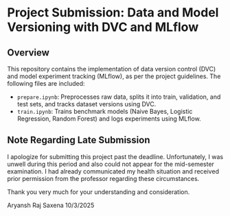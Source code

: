 # Project Submission: Data and Model Versioning with DVC and MLflow

## Overview
This repository contains the implementation of data version control (DVC) and model experiment tracking (MLflow), as per the project guidelines. The following files are included:

- `prepare.ipynb`: Preprocesses raw data, splits it into train, validation, and test sets, and tracks dataset versions using DVC.
- `train.ipynb`: Trains benchmark models (Naive Bayes, Logistic Regression, Random Forest) and logs experiments using MLflow.

## Note Regarding Late Submission
I apologize for submitting this project past the deadline. Unfortunately, I was unwell during this period and also could not appear for the mid-semester examination. I had already communicated my health situation and received prior permission from the professor regarding these circumstances.

Thank you very much for your understanding and consideration.

Aryansh Raj Saxena 
10/3/2025
